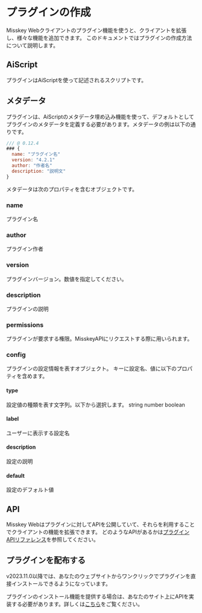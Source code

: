 # プラグインの作成

Misskey Webクライアントのプラグイン機能を使うと、クライアントを拡張し、様々な機能を追加できます。
このドキュメントではプラグインの作成方法について説明します。

## AiScript

プラグインはAiScriptを使って記述されるスクリプトです。

## メタデータ

プラグインは、AiScriptのメタデータ埋め込み機能を使って、デフォルトとしてプラグインのメタデータを定義する必要があります。メタデータの例は以下の通りです。

```js
/// @ 0.12.4
### {
  name: "プラグイン名"
  version: "4.2.1"
  author: "作者名"
  description: "説明文"
}
```

メタデータは次のプロパティを含むオブジェクトです。

### name

プラグイン名

### author

プラグイン作者

### version

プラグインバージョン。数値を指定してください。

### description

プラグインの説明

### permissions

プラグインが要求する権限。MisskeyAPIにリクエストする際に用いられます。

### config

プラグインの設定情報を表すオブジェクト。
キーに設定名、値に以下のプロパティを含めます。

#### type

設定値の種類を表す文字列。以下から選択します。
string number boolean

#### label

ユーザーに表示する設定名

#### description

設定の説明

#### default

設定のデフォルト値

## API

Misskey Webはプラグインに対してAPIを公開していて、それらを利用することでクライアントの機能を拡張できます。
どのようなAPIがあるかは[プラグインAPIリファレンス](./plugin-api-reference/)を参照してください。

## プラグインを配布する

v2023.11.0以降では、あなたのウェブサイトからワンクリックでプラグインを直接インストールできるようになっています。

プラグインのインストール機能を提供する場合は、あなたのサイト上にAPIを実装する必要があります。詳しくは[こちら](./publish-on-your-website.md)をご覧ください。
